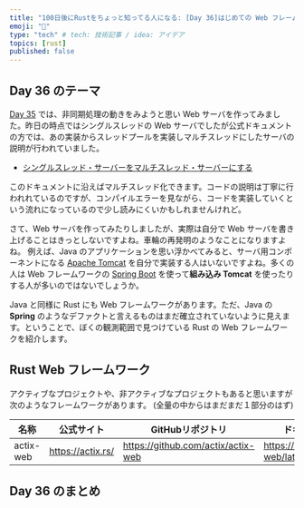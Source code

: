 ```yaml
---
title: "100日後にRustをちょっと知ってる人になる: [Day 36]はじめての Web フレームワーク"
emoji: "🦀"
type: "tech" # tech: 技術記事 / idea: アイデア
topics: [rust]
published: false
---
```

## Day 36 のテーマ

[Day 35](https://zenn.dev/shinyay/articles/hello-rust-day035) では、非同期処理の動きをみようと思い Web サーバを作ってみました。昨日の時点ではシングルスレッドの Web サーバでしたが公式ドキュメントの方では、あの実装からスレッドプールを実装しマルチスレッドにしたサーバの説明が行われていました。

- [シングルスレッド・サーバーをマルチスレッド・サーバーにする](https://doc.rust-lang.org/book/ch20-02-multithreaded.html)

このドキュメントに沿えばマルチスレッド化できます。コードの説明は丁寧に行われれているのですが、コンパイルエラーを見ながら、コードを実装していくという流れになっているので少し読みにくいかもしれませんけれど。

さて、Web サーバを作ってみたりしましたが、実際は自分で Web サーバを書き上げることはきっとしないですよね。車輪の再発明のようなことになりますよね。
例えば、Java のアプリケーションを思い浮かべてみると、サーバ用コンポーネントになる [Apache Tomcat](https://tomcat.apache.org/) を自分で実装する人はいないですよね。多くの人は Web フレームワークの [Spring Boot](https://spring.io/projects/spring-boot) を使って**組み込み Tomcat** を使ったりする人が多いのではないでしょうか。

Java と同様に Rust にも Web フレームワークがあります。ただ、Java の **Spring** のようなデファクトと言えるものはまだ確立されていないように見えます。ということで、ぼくの観測範囲で見つけている Rust の Web フレームワークを紹介します。

## Rust Web フレームワーク

アクティブなプロジェクトや、非アクティブなプロジェクトもあると思いますが次のようなフレームワークがあります。
(全量の中からはまだまだ１部分のはず)

|名称|公式サイト|GitHubリポジトリ|ドキュメント|
|---|--------|---------------|----------|
|actix-web|https://actix.rs/|https://github.com/actix/actix-web|https://docs.rs/actix-web/latest/actix_web/|


## Day 36 のまとめ
